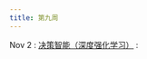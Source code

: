 ```yaml
---
title: 第九周
---
```


Nov 2
: [决策智能（深度强化学习）](https://bhpan.buaa.edu.cn/link/AA7CFE03536A32428483285AD5B9717B14)
  : 

<!-- https://bhpan.buaa.edu.cn/link/AA7CFE03536A32428483285AD5B9717B14
文件名：6-决策智能-强化学习.pdf
有效期限：2023-12-31 23:59
提取码：TAI2023 -->